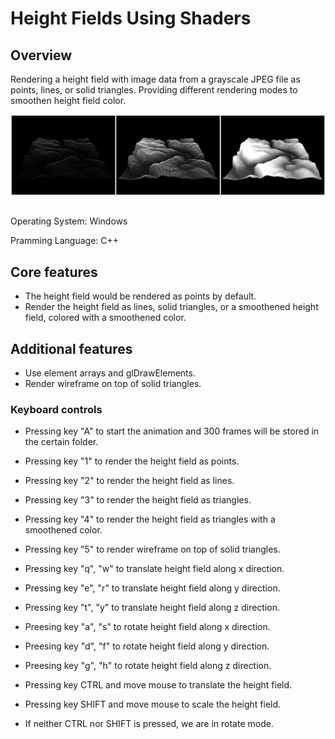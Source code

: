 # Height Fields Using Shaders

## Overview
Rendering a height field with image data from a grayscale JPEG file as points, lines, or solid triangles. Providing different rendering modes to smoothen height field color.

![](https://github.com/Jiaqi-Zuo/CS420-3DComputerGraphics/blob/13413c8001b1acd2f13ac882654a96d5bd6706e6/hw1/demo.jpg)

## 

Operating System: Windows

Pramming Language: C++

## Core features
- The height field would be rendered as points by default. 
- Render the height field as lines, solid triangles, or a smoothened height field, colored with a smoothened color.
## Additional features
- Use element arrays and glDrawElements.
- Render wireframe on top of solid triangles.

### Keyboard controls
- Pressing key "A" to start the animation and 300 frames will be stored in the certain folder.

- Pressing key "1" to render the height field as points.

- Pressing key "2" to render the height field as lines.

- Pressing key "3" to render the height field as triangles.

- Pressing key "4" to render the height field as triangles with a smoothened color.

- Pressing key "5" to render wireframe on top of solid triangles. 

- Pressing key "q", "w" to translate height field along x direction.

- Pressing key "e", "r" to translate height field along y direction.

- Pressing key "t", "y" to translate height field along z direction.

- Preesing key "a", "s" to rotate height field along x direction.

- Preesing key "d", "f" to rotate height field along y direction.

- Preesing key "g", "h" to rotate height field along z direction.

- Pressing key CTRL and move mouse to translate the height field.

- Pressing key SHIFT and move mouse to scale the height field.

- If neither CTRL nor SHIFT is pressed, we are in rotate mode.
